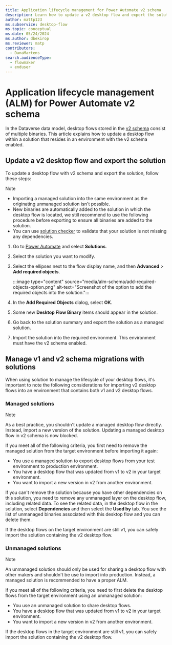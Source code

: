 ```yaml
---
title: Application lifecycle management for Power Automate v2 schema
description: Learn how to update a v2 desktop flow and export the solution.
author: mattp123
ms.subservice: desktop-flow
ms.topic: conceptual
ms.date: 05/24/2024
ms.author: dbekirop
ms.reviewer: matp
contributors:
  - DanaMartens
search.audienceType: 
  - flowmaker
  - enduser
---
```


# Application lifecycle management (ALM) for Power Automate v2 schema

In the Dataverse data model, desktop flows stored in the [v2 schema](schema.md) consist of multiple binaries. This article explains how to update a desktop flow within a solution that resides in an environment with the v2 schema enabled.

## Update a v2 desktop flow and export the solution

To update a desktop flow with v2 schema and export the solution, follow these steps:

> [!NOTE]
> - Importing a managed solution into the same environment as the originating unmanaged solution isn't possible.
> - New binaries are automatically added to the solution in which the desktop flow is located, we still recommend to use the following procedure before exporting to ensure all binaries are added to the solution.
> - You can use [solution checker](/power-apps/maker/data-platform/use-powerapps-checker) to validate that your solution is not missing any dependencies.

1. Go to [Power Automate](https://make.powerautomate.com) and select **Solutions**.

1. Select the solution you want to modify.

1. Select the ellipses next to the flow display name, and then **Advanced** > **Add required objects**.

    :::image type="content" source="media/alm-schema/add-required-objects-option.png" alt-text="Screenshot of the option to add the required objects into the solution.":::

1. In the **Add Required Objects** dialog, select **OK**.

1. Some new **Desktop Flow Binary** items should appear in the solution.

1. Go back to the solution summary and export the solution as a managed solution.

1. Import the solution into the required environment. This environment must have the v2 schema enabled.

## Manage v1 and v2 schema migrations with solutions

When using solution to manage the lifecycle of your desktop flows, it's important to note the following considerations for importing v2 desktop flows into an environment that contains both v1 and v2 desktop flows.

### Managed solutions

> [!NOTE]
> As a best practice, you shouldn't update a managed desktop flow directly. Instead, import a new version of the solution. Updating a managed desktop flow in v2 schema is now blocked.

If you meet all of the following criteria, you first need to remove the managed solution from the target environment before importing it again:

- You use a managed solution to export desktop flows from your test environment to production environment.
- You have a desktop flow that was updated from v1 to v2 in your target environment.
- You want to import a new version in v2 from another environment.

If you can't remove the solution because you have other dependencies on this solution, you need to remove any unmanaged layer on the desktop flow, including related data. To see the related data, in the desktop flow in the solution, select **Dependencies** and then select the **Used by** tab. You see the list of unmanaged binaries associated with this desktop flow and you can delete them.

If the desktop flows on the target environment are still v1, you can safely import the solution containing the v2 desktop flow.

### Unmanaged solutions

> [!NOTE]
> An unmanaged solution should only be used for sharing a desktop flow with other makers and shouldn't be use to import into production. Instead, a managed solution is recommended to have a proper ALM.

If you meet all of the following criteria, you need to first delete the desktop flows from the target environment using an unmanaged solution:

- You use an unmanaged solution to share desktop flows.
- You have a desktop flow that was updated from v1 to v2 in your target environment.
- You want to import a new version in v2 from another environment.

If the desktop flows in the target environment are still v1, you can safely import the solution containing the v2 desktop flow.
